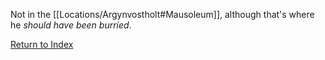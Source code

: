 Not in the [[Locations/Argynvostholt#Mausoleum]], although that's where he *should have been burried*.

[Return to Index](Index)
